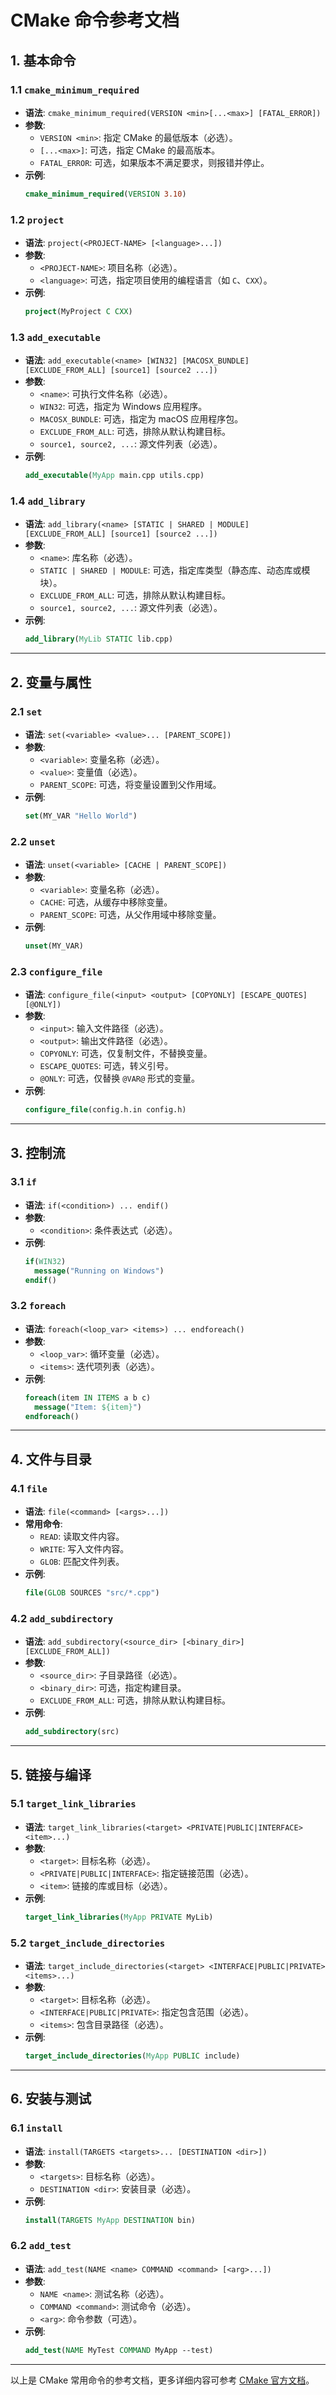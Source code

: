 # CMake 命令参考文档

## 1. 基本命令

### 1.1 `cmake_minimum_required`
- **语法**: `cmake_minimum_required(VERSION <min>[...<max>] [FATAL_ERROR])`
- **参数**:
  - `VERSION <min>`: 指定 CMake 的最低版本（必选）。
  - `[...<max>]`: 可选，指定 CMake 的最高版本。
  - `FATAL_ERROR`: 可选，如果版本不满足要求，则报错并停止。
- **示例**:
  ```cmake
  cmake_minimum_required(VERSION 3.10)
  ```

### 1.2 `project`
- **语法**: `project(<PROJECT-NAME> [<language>...])`
- **参数**:
  - `<PROJECT-NAME>`: 项目名称（必选）。
  - `<language>`: 可选，指定项目使用的编程语言（如 `C`、`CXX`）。
- **示例**:
  ```cmake
  project(MyProject C CXX)
  ```

### 1.3 `add_executable`
- **语法**: `add_executable(<name> [WIN32] [MACOSX_BUNDLE] [EXCLUDE_FROM_ALL] [source1] [source2 ...])`
- **参数**:
  - `<name>`: 可执行文件名称（必选）。
  - `WIN32`: 可选，指定为 Windows 应用程序。
  - `MACOSX_BUNDLE`: 可选，指定为 macOS 应用程序包。
  - `EXCLUDE_FROM_ALL`: 可选，排除从默认构建目标。
  - `source1, source2, ...`: 源文件列表（必选）。
- **示例**:
  ```cmake
  add_executable(MyApp main.cpp utils.cpp)
  ```

### 1.4 `add_library`
- **语法**: `add_library(<name> [STATIC | SHARED | MODULE] [EXCLUDE_FROM_ALL] [source1] [source2 ...])`
- **参数**:
  - `<name>`: 库名称（必选）。
  - `STATIC | SHARED | MODULE`: 可选，指定库类型（静态库、动态库或模块）。
  - `EXCLUDE_FROM_ALL`: 可选，排除从默认构建目标。
  - `source1, source2, ...`: 源文件列表（必选）。
- **示例**:
  ```cmake
  add_library(MyLib STATIC lib.cpp)
  ```

---

## 2. 变量与属性

### 2.1 `set`
- **语法**: `set(<variable> <value>... [PARENT_SCOPE])`
- **参数**:
  - `<variable>`: 变量名称（必选）。
  - `<value>`: 变量值（必选）。
  - `PARENT_SCOPE`: 可选，将变量设置到父作用域。
- **示例**:
  ```cmake
  set(MY_VAR "Hello World")
  ```

### 2.2 `unset`
- **语法**: `unset(<variable> [CACHE | PARENT_SCOPE])`
- **参数**:
  - `<variable>`: 变量名称（必选）。
  - `CACHE`: 可选，从缓存中移除变量。
  - `PARENT_SCOPE`: 可选，从父作用域中移除变量。
- **示例**:
  ```cmake
  unset(MY_VAR)
  ```

### 2.3 `configure_file`
- **语法**: `configure_file(<input> <output> [COPYONLY] [ESCAPE_QUOTES] [@ONLY])`
- **参数**:
  - `<input>`: 输入文件路径（必选）。
  - `<output>`: 输出文件路径（必选）。
  - `COPYONLY`: 可选，仅复制文件，不替换变量。
  - `ESCAPE_QUOTES`: 可选，转义引号。
  - `@ONLY`: 可选，仅替换 `@VAR@` 形式的变量。
- **示例**:
  ```cmake
  configure_file(config.h.in config.h)
  ```

---

## 3. 控制流

### 3.1 `if`
- **语法**: `if(<condition>) ... endif()`
- **参数**:
  - `<condition>`: 条件表达式（必选）。
- **示例**:
  ```cmake
  if(WIN32)
    message("Running on Windows")
  endif()
  ```

### 3.2 `foreach`
- **语法**: `foreach(<loop_var> <items>) ... endforeach()`
- **参数**:
  - `<loop_var>`: 循环变量（必选）。
  - `<items>`: 迭代项列表（必选）。
- **示例**:
  ```cmake
  foreach(item IN ITEMS a b c)
    message("Item: ${item}")
  endforeach()
  ```

---

## 4. 文件与目录

### 4.1 `file`
- **语法**: `file(<command> [<args>...])`
- **常用命令**:
  - `READ`: 读取文件内容。
  - `WRITE`: 写入文件内容。
  - `GLOB`: 匹配文件列表。
- **示例**:
  ```cmake
  file(GLOB SOURCES "src/*.cpp")
  ```

### 4.2 `add_subdirectory`
- **语法**: `add_subdirectory(<source_dir> [<binary_dir>] [EXCLUDE_FROM_ALL])`
- **参数**:
  - `<source_dir>`: 子目录路径（必选）。
  - `<binary_dir>`: 可选，指定构建目录。
  - `EXCLUDE_FROM_ALL`: 可选，排除从默认构建目标。
- **示例**:
  ```cmake
  add_subdirectory(src)
  ```

---

## 5. 链接与编译

### 5.1 `target_link_libraries`
- **语法**: `target_link_libraries(<target> <PRIVATE|PUBLIC|INTERFACE> <item>...)`
- **参数**:
  - `<target>`: 目标名称（必选）。
  - `<PRIVATE|PUBLIC|INTERFACE>`: 指定链接范围（必选）。
  - `<item>`: 链接的库或目标（必选）。
- **示例**:
  ```cmake
  target_link_libraries(MyApp PRIVATE MyLib)
  ```

### 5.2 `target_include_directories`
- **语法**: `target_include_directories(<target> <INTERFACE|PUBLIC|PRIVATE> <items>...)`
- **参数**:
  - `<target>`: 目标名称（必选）。
  - `<INTERFACE|PUBLIC|PRIVATE>`: 指定包含范围（必选）。
  - `<items>`: 包含目录路径（必选）。
- **示例**:
  ```cmake
  target_include_directories(MyApp PUBLIC include)
  ```

---

## 6. 安装与测试

### 6.1 `install`
- **语法**: `install(TARGETS <targets>... [DESTINATION <dir>])`
- **参数**:
  - `<targets>`: 目标名称（必选）。
  - `DESTINATION <dir>`: 安装目录（必选）。
- **示例**:
  ```cmake
  install(TARGETS MyApp DESTINATION bin)
  ```

### 6.2 `add_test`
- **语法**: `add_test(NAME <name> COMMAND <command> [<arg>...])`
- **参数**:
  - `NAME <name>`: 测试名称（必选）。
  - `COMMAND <command>`: 测试命令（必选）。
  - `<arg>`: 命令参数（可选）。
- **示例**:
  ```cmake
  add_test(NAME MyTest COMMAND MyApp --test)
  ```

---

以上是 CMake 常用命令的参考文档，更多详细内容可参考 [CMake 官方文档](https://cmake.com.cn/cmake/help/latest/manual/cmake-commands.7.html)。
